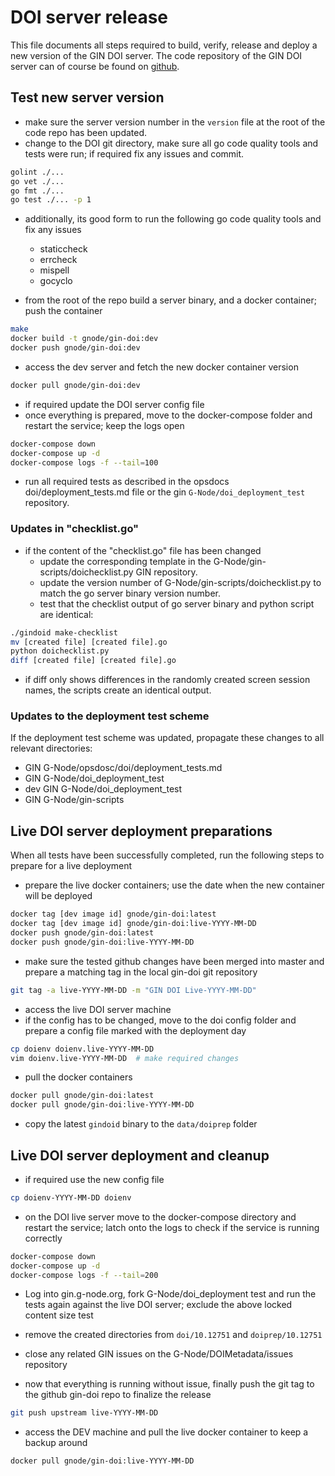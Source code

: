 # DOI server release

This file documents all steps required to build, verify, release and deploy a new version of the GIN DOI server. The code repository of the GIN DOI server can of course be found on [github](https://github.com/G-Node/gin-doi). 


## Test new server version

- make sure the server version number in the `version` file at the root of the code repo has been updated.
- change to the DOI git directory, make sure all go code quality tools and tests were run; if required fix any issues and commit.

```bash
golint ./...
go vet ./...
go fmt ./...
go test ./... -p 1
```

- additionally, its good form to run the following go code quality tools and fix any issues
  - staticcheck
  - errcheck
  - mispell
  - gocyclo

- from the root of the repo build a server binary, and a docker container; push the container

```bash
make
docker build -t gnode/gin-doi:dev
docker push gnode/gin-doi:dev
```

- access the dev server and fetch the new docker container version

```bash
docker pull gnode/gin-doi:dev
```

- if required update the DOI server config file
- once everything is prepared, move to the docker-compose folder and restart the service; keep the logs open

```bash
docker-compose down
docker-compose up -d
docker-compose logs -f --tail=100
```

- run all required tests as described in the opsdocs doi/deployment_tests.md file or the gin `G-Node/doi_deployment_test` repository.

### Updates in "checklist.go"

- if the content of the "checklist.go" file has been changed
  - update the corresponding template in the G-Node/gin-scripts/doichecklist.py GIN repository.
  - update the version number of G-Node/gin-scripts/doichecklist.py to match the go server binary version number.
  - test that the checklist output of go server binary and python script are identical:

```bash
./gindoid make-checklist
mv [created file] [created file].go
python doichecklist.py
diff [created file] [created file].go
```

- if diff only shows differences in the randomly created screen session names, the scripts create an identical output.

### Updates to the deployment test scheme

If the deployment test scheme was updated, propagate these changes to all relevant directories:
- GIN G-Node/opsdosc/doi/deployment_tests.md
- GIN G-Node/doi_deployment_test
- dev GIN G-Node/doi_deployment_test
- GIN G-Node/gin-scripts


## Live DOI server deployment preparations

When all tests have been successfully completed, run the following steps to prepare for a live deployment

- prepare the live docker containers; use the date when the new container will be deployed

```bash
docker tag [dev image id] gnode/gin-doi:latest
docker tag [dev image id] gnode/gin-doi:live-YYYY-MM-DD
docker push gnode/gin-doi:latest
docker push gnode/gin-doi:live-YYYY-MM-DD
```

- make sure the tested github changes have been merged into master and prepare a matching tag in the local gin-doi git repository

```bash
git tag -a live-YYYY-MM-DD -m "GIN DOI Live-YYYY-MM-DD"
```

- access the live DOI server machine
- if the config has to be changed, move to the doi config folder and prepare a config file marked with the deployment day

```bash
cp doienv doienv.live-YYYY-MM-DD
vim doienv.live-YYYY-MM-DD  # make required changes
```

- pull the docker containers

```bash
docker pull gnode/gin-doi:latest
docker pull gnode/gin-doi:live-YYYY-MM-DD
```

- copy the latest `gindoid` binary to the `data/doiprep` folder


## Live DOI server deployment and cleanup

- if required use the new config file

```bash
cp doienv-YYYY-MM-DD doienv
```

- on the DOI live server move to the docker-compose directory and restart the service; latch onto the logs to check if the service is running correctly

```bash
docker-compose down
docker-compose up -d
docker-compose logs -f --tail=200
```

- Log into gin.g-node.org, fork G-Node/doi_deployment test and run the tests again against the live DOI server; exclude the above locked content size test

- remove the created directories from `doi/10.12751` and `doiprep/10.12751`
- close any related GIN issues on the G-Node/DOIMetadata/issues repository

- now that everything is running without issue, finally push the git tag to the github gin-doi repo to finalize the release

```bash
git push upstream live-YYYY-MM-DD
```

- access the DEV machine and pull the live docker container to keep a backup around

```bash
docker pull gnode/gin-doi:live-YYYY-MM-DD
```
